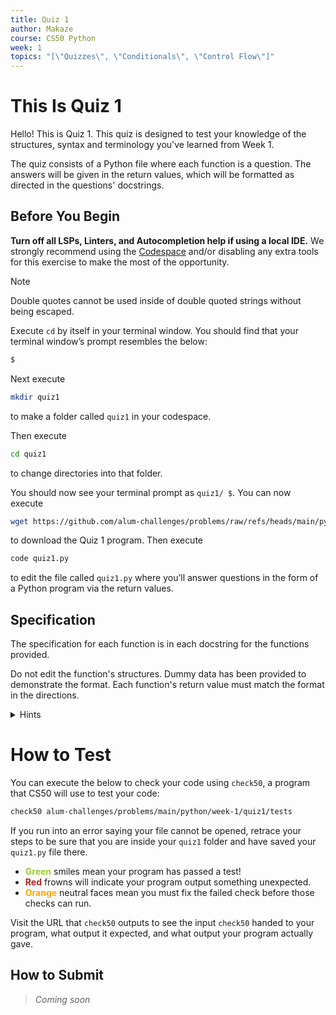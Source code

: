 ```yaml
---
title: Quiz 1
author: Makaze
course: CS50 Python
week: 1
topics: "[\"Quizzes\", \"Conditionals\", \"Control Flow\"]"
---
```

# This Is Quiz 1
Hello! This is Quiz 1. This quiz is designed to test your knowledge of the structures, syntax and terminology you've learned from Week 1.

The quiz consists of a Python file where each function is a question. The answers will be given in the return values, which will be formatted as directed in the questions' docstrings.

## Before You Begin
**Turn off all LSPs, Linters, and Autocompletion help if using a local IDE.** We strongly recommend using the [Codespace](https://cs50.dev/) and/or disabling any extra tools for this exercise to make the most of the opportunity.

> [!NOTE]
> Double quotes cannot be used inside of double quoted strings without being escaped.

Execute `cd` by itself in your terminal window. You should find that your terminal window’s prompt resembles the below:
```bash
$
```
Next execute
```bash
mkdir quiz1
```
to make a folder called `quiz1` in your codespace.

Then execute
```bash
cd quiz1
```
to change directories into that folder.

You should now see your terminal prompt as `quiz1/ $`. You can now execute
```bash
wget https://github.com/alum-challenges/problems/raw/refs/heads/main/python/week-1/quiz1/quiz1.py
```
to download the Quiz 1 program. Then execute
```bash
code quiz1.py
```
to edit the file called `quiz1.py` where you’ll answer questions in the form of a Python program via the return values.

## Specification
The specification for each function is in each docstring for the functions provided.

Do not edit the function's structures. Dummy data has been provided to demonstrate the format. Each function's return value must match the format in the directions.

<details>
    <summary>Hints</summary>
    <p>Check out the str documentation: <a href="https://docs.python.org/3/library/stdtypes.html#str">https://docs.python.org/3/library/stdtypes.html#str</a></p>
    <p>List of built-in functions: <a href="https://docs.python.org/3/library/functions.html">https://docs.python.org/3/library/functions.html</a></p>
    <p>More about functions: <a href="https://docs.python.org/3/tutorial/controlflow.html#defining-functions">https://docs.python.org/3/tutorial/controlflow.html#defining-functions</a></p>
</details>

# How to Test
You can execute the below to check your code using `check50`, a program that CS50 will use to test your code:
```bash
check50 alum-challenges/problems/main/python/week-1/quiz1/tests
```
If you run into an error saying your file cannot be opened, retrace your steps to be sure that you are inside your `quiz1` folder and have saved your `quiz1.py` file there.

* **<span style="color: yellowgreen;">Green</span>** smiles mean your program has passed a test!
* **<span style="color: firebrick;">Red</span>** frowns will indicate your program output something unexpected.
* **<span style="color: orange;">Orange</span>** neutral faces mean you must fix the failed check before those checks can run.

Visit the URL that `check50` outputs to see the input `check50` handed to your program, what output it expected, and what output your program actually gave.

## How to Submit
> *Coming soon*
